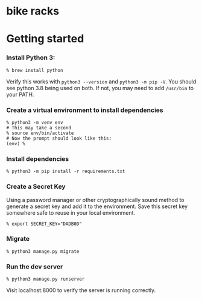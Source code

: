 # bike racks

# Getting started

### Install Python 3:

```
% brew install python
```

Verify this works with `python3 --version` and `python3 -m pip -V`. You should see python 3.8 being used on both. If not, you may need to add `/usr/bin` to your PATH. 

### Create a virtual environment to install dependencies

```
% python3 -m venv env
# This may take a second
% source env/bin/activate
# Now the prompt should look like this:
(env) %
```

### Install dependencies

```
% python3 -m pip install -r requirements.txt
```
### Create a Secret Key

Using a password manager or other cryptographically sound method to generate a secret key and add it to the environment. Save this secret key somewhere safe to reuse in your local environment.

```
% export SECRET_KEY="DADB0D"
```


### Migrate

```
% python3 manage.py migrate
```

### Run the dev server

```
% python3 manage.py runserver
```

Visit localhost:8000 to verify the server is running correctly. 

